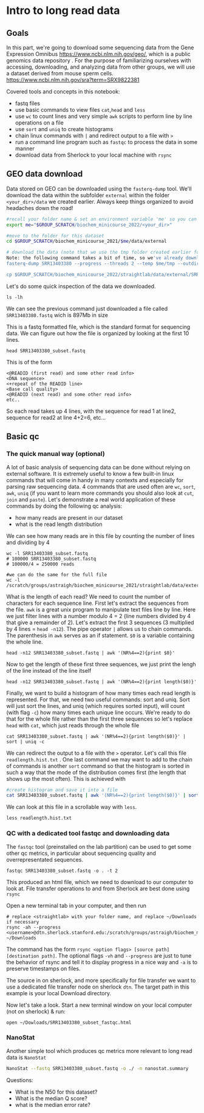 # Intro to long read data

## Goals
In this part, we're going to download some sequencing data from the Gene Expression Omnibus https://www.ncbi.nlm.nih.gov/geo/, which is a public genomics data repository . For the purpose of familiarizing ourselves with accessing, downloading, and analyzing data from other groups, we will use a dataset derived from mouse sperm cells. https://www.ncbi.nlm.nih.gov/sra?term=SRX9822381



Covered tools and concepts in this notebook:
- fastq files
- use basic commands to view files `cat`,`head` and `less`
- use `wc` to count lines and very simple `awk` scripts to perform line by line operations on a file
- use `sort` and `uniq` to create histograms
- chain linux commands with `|` and redirect output to a file with `>`
- run a command line program such as `fastqc` to process the data in some manner
- download data from Sherlock to your local machine with `rsync`

## GEO data download 
Data stored on GEO can be downloaded using the `fasterq-dump` tool.
We'll download the data within the subfolder `external` within the folder `<your_dir>/data` we created earlier. Always keep things organized to avoid headaches down the road!

```bash
#recall your folder name & set an environment variable 'me' so you can refer to this folder later
export me="$GROUP_SCRATCH/biochem_minicourse_2022/<your_dir>"

#move to the folder for this dataset
cd $GROUP_SCRATCH/biochem_minicourse_2021/$me/data/external

# download the data (note that we use the tmp folder created earlier for the temporary files generated by this program)
Note: the following command takes a bit of time, so we've already downloaded the file into our directory. Use the cp command to copy from our dir to yours (this is the first 100000 lines from the full fastq file).
fasterq-dump SRR13403380 --progress --threads 2 --temp $me/tmp --outdir $me/data/external

cp $GROUP_SCRATCH/biochem_minicourse_2022/straightlab/data/external/SRR13403380_subset.fastq 
```

Let's do some quick inspection of the data we downloaded.
```
ls -lh 
```
We can see the previous command just downloaded a file called `SRR13403380.fastq` wich is 897Mb in size

This is a fastq formatted file, which is the standard format for sequencing data. We can figure out how the file is organized by looking at the first 10 lines.

```
head SRR13403380_subset.fastq
```

This is of the form 
```text
<@READID (first read) and some other read info>
<DNA sequence>
<+repeat of the READID line>
<Base call quality>
<@READID (next read) and some other read info>
etc..
```
So each read takes up 4 lines, with the sequence for read 1 at line2, sequence for read2 at line 4+2=6, etc... 

## Basic qc 
### The quick manual way (optional)
A lot of basic analysis of sequencing data can be done without relying on external software. It is extremely useful to know a few built-in linux commands that will come in handy in many contexts and especially for parsing raw sequencing data. 4 commands that are used often are `wc`, `sort`, `awk`, `uniq` (if you want to learn more commands you should also look at `cut`, `join` and `paste`). Let's demonstrate a real world application of these commands by doing the following qc analysis:

- how many reads are present in our dataset
- what is the read length distribution

We can see how many reads are in this file by counting the number of lines and dividing by 4

```
wc -l SRR13403380_subset.fastq
# 100000 SRR13403380_subset.fastq
# 100000/4 = 250000 reads

#we can do the same for the full file
wc -l /scratch/groups/astraigh/biochem_minicourse_2021/straightlab/data/external/raw/SRR13403380.fastq
```

What is the length of each read? We need to count the number of characters for each sequence line. First let's  extract the sequences from the file. `awk` is a great unix program to manipulate text files line by line. Here we just filter lines with a number modulo 4 = 2 (line numbers divided by 4 that give a remainder of 2). 
Let's extract the first 3 sequences (3 multiplied by 4 lines = `head -n12`). The pipe operator `|` allows us to chain commands. The parenthesis in `awk` serves as an if statement. `$0` is a variable containing the whole line.

```
head -n12 SRR13403380_subset.fastq | awk '(NR%4==2){print $0}'
```

Now to get the length of these first three sequences, we just print the lengh of the line instead of the line itself

```
head -n12 SRR13403380_subset.fastq | awk '(NR%4==2){print length($0)}'
```

Finally, we want to build a histogram of how many times each read length is represented. For that, we need two useful commands: sort and uniq. Sort will just sort the lines, and uniq (which requires sorted input), will count (with flag `-c`) how many times each unique line occurs. We're ready to do that for the whole file rather than the first three sequences so let's replace `head` with `cat`, which just reads through the whole file

```
cat SRR13403380_subset.fastq | awk '(NR%4==2){print length($0)}' | sort | uniq -c 
```

We can redirect the output to a file with the `>` operator. Let's call this file `readlength.hist.txt` . One last command we may want to add to the chain of commands is another `sort` command so that the histogram is sorted in such a way that the mode of the distribution comes first (the length that shows up the most often). This is achieved with 

```bash
#create histogram and save it into a file
cat SRR13403380_subset.fastq | awk '(NR%4==2){print length($0)}' | sort | uniq -c | sort -k1,1nr > readlength.hist.txt
```

We can look at this file in a scrollable way with `less`.
``` 
less readlength.hist.txt
```

### QC with a dedicated tool fastqc and downloading data
The `fastqc` tool (preinstalled on the lab partition) can be used to get some other qc metrics, in particular about sequencing quality and overrepresentated sequences.

```
fastqc SRR13403380_subset.fastq -o . -t 2 
```

This produced an html file, which we need to download to our computer to look at. File transfer operations to and from Sherlock are best done using `rsync`

Open a new terminal tab in your computer, and then run 
```
# replace <straightlab> with your folder name, and replace ~/Downloads if necessary
rsync -ah --progress <username>@dtn.sherlock.stanford.edu:/scratch/groups/astraigh/biochem_minicourse_2022/<straightlab>/data/external/SRR13403380_subset_fastqc.html ~/Downloads

```
The command has the form `rsync <option flags> [source path] [destination path]`.  The optional flags `-vh` and `--progress` are just to tune the behavior of rsync and tell it to display progress in a nice way and `-a` is to preserve timestamps on files. 

The source in on sherlock, and more specifically for file transfer we want to use a dedicated file transfer node on sherlock `dtn`. The target path in this example is your local Download directory.

Now let's take a look. Start a new terminal window on your local computer (not on sherlock) & run:
```
open ~/Dowloads/SRR13403380_subset_fastqc.html
```

### NanoStat
Another simple tool which produces qc metrics more relevant to long read data is `NanoStat`

```bash
NanoStat --fastq SRR13403380_subset.fastq -o ./ -n nanostat.summary
```

Questions:
- What is the N50 for this dataset?
- What is the median Q score?
- what is the median error rate?

